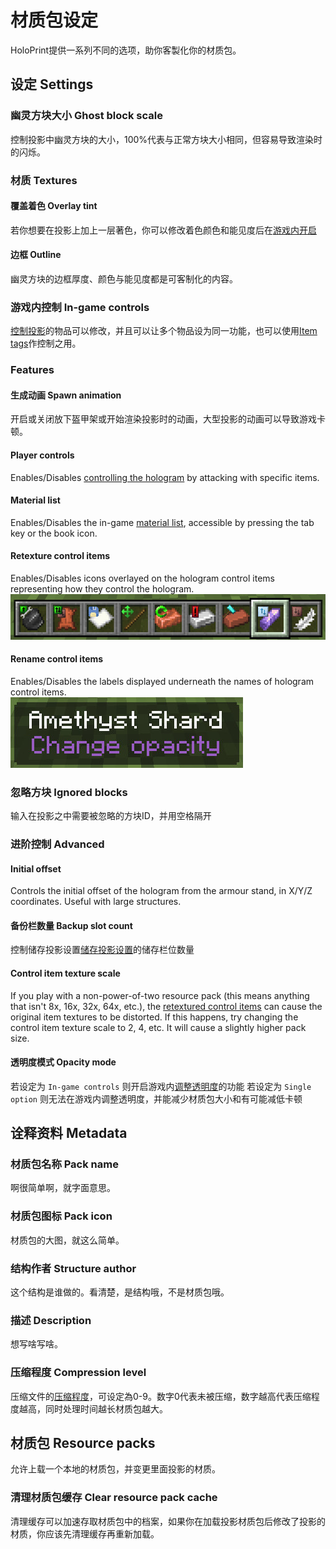 # 材质包设定
HoloPrint提供一系列不同的选项，助你客製化你的材质包。

## 设定 Settings
### 幽灵方块大小 Ghost block scale
控制投影中幽灵方块的大小，100%代表与正常方块大小相同，但容易导致渲染时的闪烁。

### 材质 Textures
#### 覆盖着色 Overlay tint
若你想要在投影上加上一层著色，你可以修改着色颜色和能见度后在[游戏内开启](/hologram-controls#覆盖色调-toggle-overlay-tint)

#### 边框 Outline
幽灵方块的边框厚度、颜色与能见度都是可客制化的内容。

### 游戏内控制 In-game controls
[控制投影](/hologram-controls)的物品可以修改，并且可以让多个物品设为同一功能，也可以使用[Item tags](https://minecraft.wiki/w/Item_tag_(Bedrock_Edition))作控制之用。

### Features
#### 生成动画 Spawn animation
开启或关闭放下盔甲架或开始渲染投影时的动画，大型投影的动画可以导致游戏卡顿。
#### Player controls
Enables/Disables [controlling the hologram](/hologram-controls) by attacking with specific items.
#### Material list
Enables/Disables the in-game [material list](/hologram-controls#方块列表-material-list), accessible by pressing the tab key or the book icon.
#### Retexture control items
Enables/Disables icons overlayed on the hologram control items representing how they control the hologram.  
![Retextured control items](/assets/retexturedControlItems.png)
#### Rename control items
Enables/Disables the labels displayed underneath the names of hologram control items.  
![Renamed control items](/assets/renamedControlItems.png)

### 忽略方块 Ignored blocks
输入在投影之中需要被忽略的方块ID，并用空格隔开

### 进阶控制 Advanced
#### Initial offset
Controls the initial offset of the hologram from the armour stand, in X/Y/Z coordinates. Useful with large structures.
#### 备份栏数量 Backup slot count
控制储存投影设置[储存投影设置](/hologram-controls#储存设定-save-hologram-settings)的储存栏位数量
#### Control item texture scale
If you play with a non-power-of-two resource pack (this means anything that isn't 8x, 16x, 32x, 64x, etc.), the [retextured control items](#retexture-control-items) can cause the original item textures to be distorted. If this happens, try changing the control item texture scale to 2, 4, etc. It will cause a slightly higher pack size.

#### 透明度模式 Opacity mode
若设定为 `In-game controls` 则开启游戏内[调整透明度](/hologram-controls#更改透明度-change-transparency)的功能
若设定为 `Single option` 则无法在游戏内调整透明度，并能减少材质包大小和有可能减低卡顿

## 诠释资料 Metadata
### 材质包名称 Pack name
啊很简单啊，就字面意思。
### 材质包图标 Pack icon
材质包的大图，就这么简单。
### 结构作者 Structure author
这个结构是谁做的。看清楚，是结构哦，不是材质包哦。
### 描述 Description
想写啥写啥。
### 压缩程度 Compression level
压缩文件的[压缩程度](https://en.wikipedia.org/wiki/Deflate)，可设定為0-9。数字0代表未被压缩，数字越高代表压缩程度越高，同时处理时间越长材质包越大。
## 材质包 Resource packs
允许上载一个本地的材质包，并变更里面投影的材质。
### 清理材质包缓存 Clear resource pack cache
清理缓存可以加速存取材质包中的档案，如果你在加载投影材质包后修改了投影的材质，你应该先清理缓存再重新加载。